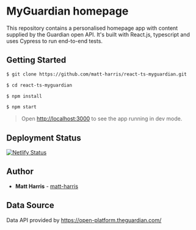 # MyGuardian homepage

This repository contains a personalised homepage app with content supplied by the Guardian open API. It's built with React.js, typescript and uses Cypress to run end-to-end tests.

## Getting Started

```bash
$ git clone https://github.com/matt-harris/react-ts-myguardian.git

$ cd react-ts-myguardian

$ npm install

$ npm start
```

> Open [http://localhost:3000](http://localhost:3000) to see the app running in dev mode.

## Deployment Status

[![Netlify Status](https://api.netlify.com/api/v1/badges/4cd73337-63c0-42ec-a10b-51116efb269d/deploy-status)](https://app.netlify.com/sites/my-guardian/deploys)

## Author

- **Matt Harris** - [matt-harris](https://github.com/matt-harris)

## Data Source

Data API provided by https://open-platform.theguardian.com/
